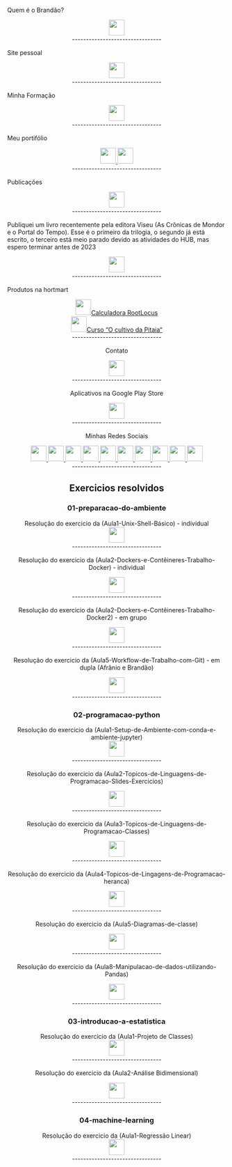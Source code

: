 
Quem é o Brandão?
<div style="text-align: center">
<a href="https://www.uflaniano.com.br/desenvolvedor"><img width="36" height="36" src="https://cdn4.iconfinder.com/data/icons/web-ui-color/128/Account-256.png" alt=""> </a>
<br>--------------------------------<br>
</div>

Site pessoal
<div style="text-align: center">
<a href="https://www.uflaniano.com.br/"><img width="36" height="36" src="https://cdn0.iconfinder.com/data/icons/simpline-mix/64/simpline_47-256.png" alt=""> </a>
<br>--------------------------------<br>
</div>

Minha Formação
<div style="text-align: center">
<a href="https://www.uflaniano.com.br/forma%C3%A7%C3%A3o"><img width="36" height="36" src="https://cdn3.iconfinder.com/data/icons/education-209/64/graduation-square-academic-cap-school-256.png" alt=""> </a>
<br>--------------------------------<br>
</div>

Meu portifólio
<div style="text-align: center">
<a href="https://www.uflaniano.com.br/portfólio"><img width="36" height="36" src="https://cdn0.iconfinder.com/data/icons/job-seeker/256/folder_job_seeker_employee_unemployee_work-256.png" alt=""> </a>
<a href="https://drive.google.com/file/d/1LrGs1VvdRfQOsTU-_xJIbh4qWWXKFyCU/view"><img width="36" height="36" src="https://cdn3.iconfinder.com/data/icons/document-icons-2/30/647710-pdf-256.png" alt=""> </a>
<br>--------------------------------<br>
</div>

Publicações
<div style="text-align: center">
<a href="https://www.uflaniano.com.br/publicações"><img width="36" height="36" src="https://cdn4.iconfinder.com/data/icons/small-n-flat/24/book-256.png" alt=""> </a>
<br>--------------------------------<br>
</div>  

Publiquei um livro recentemente pela editora Viseu (As Crônicas de Mondor e o Portal do Tempo). Esse é o primeiro da trilogia, o segundo já está escrito, o terceiro está meio parado devido as atividades do HUB, mas espero terminar antes de 2023
<div style="text-align: center">
<a href="https://www.eviseu.com/pt/livros/2035/as-cronicas-de-mondor-e-o-portal-do-tempo/"><img width="36" height="36" src="https://cdn4.iconfinder.com/data/icons/small-n-flat/24/book-256.png" alt=""> </a>
<br>--------------------------------<br>
</div>

Produtos na hortmart
<div style="text-align: center">
<a href="https://www.hotmart.com/product/root-locus/K55859934C"><img width="36" height="36" src="https://cdn0.iconfinder.com/data/icons/tuts/256/calculator.png" alt="">Calculadora RootLocus</a>
<div style="text-align: center">
<a href="https://agroaki.kpages.online/cursopitaia"><img width="36" height="36" src="https://cdn1.iconfinder.com/data/icons/fruit-6/128/icon_fruit1-20-256.png" alt="">Curso “O cultivo da Pitaia“ </a>  
<br>--------------------------------<br>
</div>
  
Contato 
<div style="text-align: center">
<a href="mailto:contato@uflaniano.com.br"><img width="36" height="36" src="https://cdn4.iconfinder.com/data/icons/social-media-logos-6/512/112-gmail_email_mail-512.png" alt=""> </a>
<br>--------------------------------<br>
</div>

Aplicativos na Google Play Store 
<div style="text-align: center">
<a href="https://play.google.com/store/apps/developer?id=Uflaniano"><img width="36" height="36" src="https://cdn1.iconfinder.com/data/icons/logotypes/32/android-256.png" alt=""> </a>
<br>--------------------------------<br>
</div>

Minhas Redes Sociais 

<div style="text-align: center">
<a href="http://buscatextual.cnpq.br/buscatextual/visualizacv.do?id=K4817683Y6"><img width="36" height="36" src="https://cdn2.iconfinder.com/data/icons/bitsies/128/EditDocument-512.png" alt=""> </a>
<a href="https://github.com/zolpy"><img width="36" height="36" src="https://cdn3.iconfinder.com/data/icons/social-media-2169/24/social_media_social_media_logo_github_2-512.png" alt=""> </a>
<a href="https://www.linkedin.com/in/luiz-carlos-brand%C3%A3o-junior-605b94b1/"><img width="36" height="36" src="https://cdn2.iconfinder.com/data/icons/social-media-2285/512/1_Linkedin_unofficial_colored_svg-512.png" alt=""> </a>
<a href="https://twitter.com/uflaniano"><img width="36" height="36" src="https://cdn2.iconfinder.com/data/icons/social-media-2285/512/1_Twitter3_colored_svg-512.png" alt=""> </a>
<a href="https://www.facebook.com/uflaniano"><img width="36" height="36" src="https://cdn1.iconfinder.com/data/icons/logotypes/32/square-facebook-512.png" alt=""> </a>
<a href="https://www.instagram.com/uflaniano/"><img width="36" height="36" src="https://cdn2.iconfinder.com/data/icons/social-media-applications/64/social_media_applications_3-instagram-512.png" alt=""> </a>
<a href="https://br.pinterest.com/uflaniano/"><img width="36" height="36" src="https://cdn2.iconfinder.com/data/icons/2018-social-media-app-logos/1000/2018_social_media_popular_app_logo_pinterest-512.png" alt=""> </a>
<a href="https://www.tiktok.com/@uflaniano"><img width="36" height="36" src="https://cdn4.iconfinder.com/data/icons/logos-brands-in-colors/2840/tiktok-logo-512.png" alt=""> </a>
<a href="https://www.youtube.com/channel/UCc6XH0e8US45u5IkoF6Ul0A"><img width="36" height="36" src="https://cdn4.iconfinder.com/data/icons/socialcones/508/YouTube-512.png" alt=""> </a>
<a href="https://hub.docker.com/u/uflaniano"><img width="36" height="36" src="https://cdn3.iconfinder.com/data/icons/social-media-2169/24/social_media_social_media_logo_docker-512.png" alt=""> </a>
 <br>--------------------------------<br>
</div>
  
<h2>Exercicios resolvidos </h2>
<h3>01-preparacao-do-ambiente</h3>
Resolução do exercicio da (Aula1-Unix-Shell-Básico) - individual
<div style="text-align: center">
<a href="https://github.com/zolpy/01-preparacao-do-ambiente/tree/main/Repostas"><img width="36" height="36" src="https://cdn2.iconfinder.com/data/icons/superglyph-os/30/linux-256.png" alt=""> </a>
<br>--------------------------------<br>
</div>  
  
Resolução do exercicio da (Aula2-Dockers-e-Contêineres-Trabalho-Docker) - individual
<div style="text-align: center">
<a href="https://hub.docker.com/r/uflaniano/agora_vai"><img width="36" height="36" src="https://cdn1.iconfinder.com/data/icons/social-media-2106/24/social_media_social_media_logo_docker-256.png" alt=""> </a>
<br>--------------------------------<br>
</div>

Resolução do exercicio da (Aula2-Dockers-e-Contêineres-Trabalho-Docker2) - em grupo
<div style="text-align: center">
<a href="https://hub.docker.com/r/uflaniano/team3"><img width="36" height="36" src="https://cdn3.iconfinder.com/data/icons/social-media-2169/24/social_media_social_media_logo_docker-256.png" alt=""> </a>
<br>--------------------------------<br>
</div>  
  
Resolução do exercicio da (Aula5-Workflow-de-Trabalho-com-Git) - em dupla (Afrânio e Brandão)
<div style="text-align: center">
<a href="https://github.com/zolpy/aula5-Workflow-de-Trabalho-com-Git-exercicios/tree/master"><img width="36" height="36" src="https://cdn0.iconfinder.com/data/icons/citycons/150/Citycons_plane-256.png" alt=""> </a>
<br>--------------------------------<br>
</div>  


  <h3>02-programacao-python</h3>  
  Resolução do exercicio da (Aula1-Setup-de-Ambiente-com-conda-e-ambiente-jupyter)
<div style="text-align: center">
<a href="https://github.com/zolpy/Hub-ia-senai-londrina-pr/tree/main/02-programacao-python/exercicios_resolvidos/Aula1-Setup-de-Ambiente-com-conda-e-ambiente-jupyter"><img width="36" height="36" src="https://cdn3.iconfinder.com/data/icons/logos-and-brands-adobe/512/267_Python-256.png" alt=""> </a>
<br>--------------------------------<br>
</div>  

Resolução do exercicio da (Aula2-Topicos-de-Linguagens-de-Programacao-Slides-Exercicios)
<div style="text-align: center">
<a href="https://github.com/zolpy/Hub-ia-senai-londrina-pr/tree/main/02-programacao-python/exercicios_resolvidos/Aula2-Topicos-de-Linguagens-de-Programacao-Slides-Exercicios"><img width="36" height="36" src="https://cdn3.iconfinder.com/data/icons/logos-and-brands-adobe/512/267_Python-256.png" alt=""> </a>
<br>--------------------------------<br>
</div>  

Resolução do exercicio da (Aula3-Topicos-de-Linguagens-de-Programacao-Classes)
<div style="text-align: center">
<a href="https://github.com/zolpy/Hub-ia-senai-londrina-pr/tree/main/02-programacao-python/exercicios_resolvidos/Aula3-Topicos-de-Linguagens-de-Programacao"><img width="36" height="36" src="https://cdn3.iconfinder.com/data/icons/logos-and-brands-adobe/512/267_Python-256.png" alt=""> </a>
<br>--------------------------------<br>
</div>  


Resolução do exercicio da (Aula4-Topicos-de-Lingagens-de-Programacao-heranca)
<div style="text-align: center">
<a href="https://github.com/zolpy/Hub-ia-senai-londrina-pr/tree/main/02-programacao-python/exercicios_resolvidos/Aula4-Topicos-de-Lingagens-de-Programacao-heranca"><img width="36" height="36" src="https://cdn3.iconfinder.com/data/icons/logos-and-brands-adobe/512/267_Python-256.png" alt=""> </a>
<br>--------------------------------<br>
</div>  


Resolução do exercicio da (Aula5-Diagramas-de-classe)
<div style="text-align: center">
<a href="https://github.com/zolpy/Hub-ia-senai-londrina-pr/tree/main/02-programacao-python/exercicios_resolvidos/Aula5-Diagramas-de-classe"><img width="36" height="36" src="https://cdn4.iconfinder.com/data/icons/infographics-chart-3/512/5-256.png" alt=""> </a>
<br>--------------------------------<br>
</div>  



Resolução do exercicio da (Aula8-Manipulacao-de-dados-utilizando-Pandas)
<div style="text-align: center">
<a href="https://github.com/zolpy/Hub-ia-senai-londrina-pr/tree/main/02-programacao-python/exercicios_resolvidos/Aula8-Manipulacao-de-dados-utilizando-Pandas"><img width="36" height="36" src="https://cdn-icons-png.flaticon.com/512/375/375141.png" alt=""> </a>
<br>--------------------------------<br>
</div>  

<h3>03-introducao-a-estatistica</h3>  
Resolução do exercicio da (Aula1-Projeto de Classes)
<div style="text-align: center">
<a href="https://github.com/zolpy/Hub-ia-senai-londrina-pr/tree/main/03-introducao-a-estatistica/exercicios/aula1"><img width="36" height="36" src="https://www.pngkey.com/png/full/481-4819402_nasa-logo-png-transparent-logo-nasa-hd-png.png" alt=""> </a>
<br>--------------------------------<br>
</div>  
  
Resolução do exercicio da (Aula2-Análise Bidimensional)
<div style="text-align: center">
<a href="https://github.com/zolpy/Hub-ia-senai-londrina-pr/tree/main/03-introducao-a-estatistica/exercicios/aula2"><img width="36" height="36" src="https://tmfilho.github.io/pyestbook/_static/logo-arte.png" alt=""> </a>
<br>--------------------------------<br>
</div>  
  
 <h3>04-machine-learning</h3>  
Resolução do exercicio da (Aula1-Regressão Linear)
<div style="text-align: center">
<a href="https://github.com/zolpy/Hub-ia-senai-londrina-pr/tree/main/04-machine-learning/exercicios/aula1"><img width="36" height="36" src="https://cdn-icons-png.flaticon.com/512/2103/2103640.png" alt=""> </a>
<br>--------------------------------<br>
</div>   
